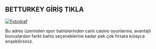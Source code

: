 <h2>BETTURKEY GİRİŞ TIKLA</h2>

<!-- Fotoğrafı tıklanabilir hale getirip başka bir siteye yönlendirme -->
<a href="https://tinyurl.com/ajxtr87t" target="_blank">
    <img src="https://i.hizliresim.com/lf1nsx1.png" alt="Fotoğraf">
</a>

</body>
</html>


Bu adres üzerinden spor bahislerinden canlı casino oyunlarına, avantajlı bonuslardan farklı bahis seçeneklerine kadar pek çok fırsata kolayca erişebilirsiniz.
